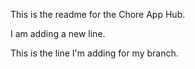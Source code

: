 This is the readme for the Chore App Hub.

I am adding a new line. 

This is the line I'm adding for my branch.